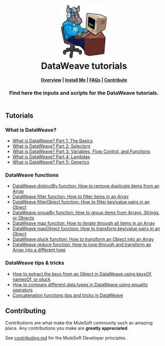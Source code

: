 <h1 align="center">
	<img
	width="150"
	src="/images/max-terminal.gif"></br>
	DataWeave tutorials<br>     
</h1>

<h4 align="center">
	<a href="#overview">Overview</a> |
	<a href="#installation-instructions">Install Me</a> |
	<a href="#faqs">FAQs</a> |
	<a href="#contributing">Contribute</a>
</h4>
	
<h3 align="center">
	Find here the inputs and scripts for the DataWeave tutorials.<br><br>
</h3>

## Tutorials

### What is DataWeave?

- [What is DataWeave? Part 1: The Basics](https://developer.mulesoft.com/tutorials-and-howtos/dataweave/what-is-dataweave-getting-started-tutorial/)
- [What is DataWeave? Part 2: Selectors](https://developer.mulesoft.com/tutorials-and-howtos/dataweave/what-is-dataweave-part-ii-getting-started-tutorial/)
- [What is DataWeave? Part 3: Variables, Flow Control, and Functions](https://developer.mulesoft.com/tutorials-and-howtos/dataweave/what-is-dataweave-part-iii-getting-started-tutorial/)
- [What is DataWeave? Part 4: Lambdas](https://developer.mulesoft.com/tutorials-and-howtos/dataweave/what-is-dataweave-part-iv-getting-started-tutorial/)
- [What is DataWeave? Part 5: Generics](https://developer.mulesoft.com/tutorials-and-howtos/dataweave/what-is-dataweave-part-v-getting-started-tutorial/)

### DataWeave functions

- [DataWeave distinctBy function: How to remove duplicate items from an Array](https://developer.mulesoft.com/tutorials-and-howtos/dataweave/distinctBy-function/)
- [DataWeave filter function: How to filter items in an Array](https://developer.mulesoft.com/tutorials-and-howtos/dataweave/filter-function/)
- [DataWeave filterObject function: How to filter key/value pairs in an Object](https://developer.mulesoft.com/tutorials-and-howtos/dataweave/filterObject-function/)
- [DataWeave groupBy function: How to group items from Arrays, Strings, or Objects](https://developer.mulesoft.com/tutorials-and-howtos/dataweave/groupBy-function/)
- [DataWeave map function: How to iterate through all items in an Array](https://developer.mulesoft.com/tutorials-and-howtos/dataweave/map-function/)
- [DataWeave mapObject function: How to transform key/value pairs in an Object](https://developer.mulesoft.com/tutorials-and-howtos/dataweave/mapObject-function/)
- [DataWeave pluck function: How to transform an Object into an Array](https://developer.mulesoft.com/tutorials-and-howtos/dataweave/pluck-function/)
- [DataWeave reduce function: How to loop through and transform an Array into a different type](https://developer.mulesoft.com/tutorials-and-howtos/dataweave/reduce-function/)

### DataWeave tips & tricks

- [How to extract the keys from an Object in DataWeave using keysOf, namesOf, or pluck](https://developer.mulesoft.com/tutorials-and-howtos/dataweave/extract-keys-from-object/)
- [How to compare different data types in DataWeave using equality operators](https://developer.mulesoft.com/tutorials-and-howtos/dataweave/how-to-compare-data-types/)
- [Concatenation functions tips and tricks in DataWeave](https://developer.mulesoft.com/tutorials-and-howtos/concatenation-dataweave-functions-tips-and-tricks/)

## Contributing

Contributions are what make the MuleSoft community such an amazing place. Any contributions you make are **greatly appreciated**.
	
See [contributing.md](/contributing.md) for the MuleSoft Developer principles.
